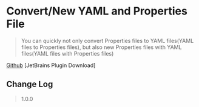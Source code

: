 # Convert/New YAML and Properties File

> You can quickly not only convert Properties files to YAML files(YAML files to Properties files),</b>
> but also new Properties files with YAML files(YAML files with Properties files)

[Github](https://github.com/by-zxy/applicationFile-converter)  [JetBrains Plugin Download]



## Change Log
>1.0.0